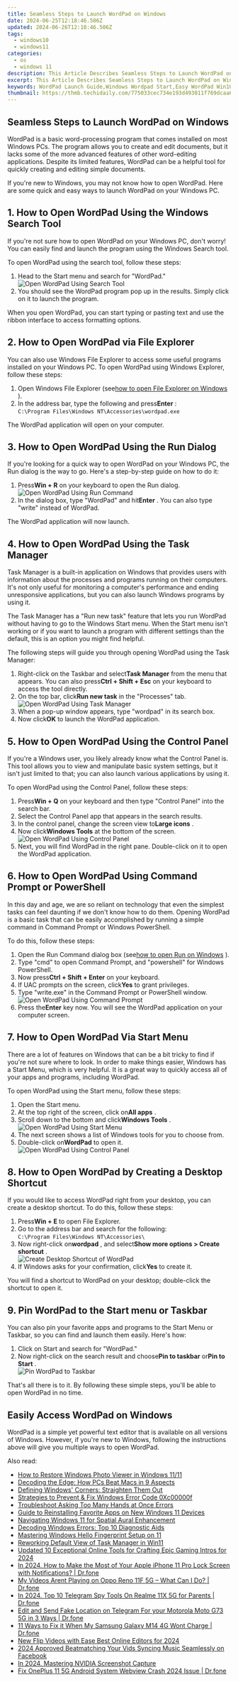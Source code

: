 ```yaml
---
title: Seamless Steps to Launch WordPad on Windows
date: 2024-06-25T12:18:46.506Z
updated: 2024-06-26T12:18:46.506Z
tags:
  - windows10
  - windows11
categories:
  - os
  - windows 11
description: This Article Describes Seamless Steps to Launch WordPad on Windows
excerpt: This Article Describes Seamless Steps to Launch WordPad on Windows
keywords: WordPad Launch Guide,Windows Wordpad Start,Easy WordPad Win10,WordPad Setup Procedures,Quick Launcher for WordPad,Step-by-Step WordPad Use,Installing WordPad in Windows
thumbnail: https://thmb.techidaily.com/775033cec734e193d493811f769dcaa65d428fba2286e40a488d59f8b08228ae.png
---
```


## Seamless Steps to Launch WordPad on Windows

 WordPad is a basic word-processing program that comes installed on most Windows PCs. The program allows you to create and edit documents, but it lacks some of the more advanced features of other word-editing applications. Despite its limited features, WordPad can be a helpful tool for quickly creating and editing simple documents.

 If you're new to Windows, you may not know how to open WordPad. Here are some quick and easy ways to launch WordPad on your Windows PC.

## 1\. How to Open WordPad Using the Windows Search Tool

 If you're not sure how to open WordPad on your Windows PC, don't worry! You can easily find and launch the program using the Windows Search tool.

To open WordPad using the search tool, follow these steps:

1. Head to the Start menu and search for "WordPad."  
![Open WordPad Using Search Tool](https://static1.makeuseofimages.com/wordpress/wp-content/uploads/2022/11/Open-WordPad-Using-Search-Tool.jpg)
2. You should see the WordPad program pop up in the results. Simply click on it to launch the program.

 When you open WordPad, you can start typing or pasting text and use the ribbon interface to access formatting options.

## 2\. How to Open WordPad via File Explorer

 You can also use Windows File Explorer to access some useful programs installed on your Windows PC. To open WordPad using Windows Explorer, follow these steps:

1. Open Windows File Explorer (see[how to open File Explorer on Windows](https://www.makeuseof.com/windows-open-file-explorer/) ).
2. In the address bar, type the following and press**Enter** :  
`C:\Program Files\Windows NT\Accessories\wordpad.exe`

The WordPad application will open on your computer.

## 3\. How to Open WordPad Using the Run Dialog

 If you're looking for a quick way to open WordPad on your Windows PC, the Run dialog is the way to go. Here's a step-by-step guide on how to do it:

1. Press**Win + R** on your keyboard to open the Run dialog.  
![Open WordPad Using Run Command](https://static1.makeuseofimages.com/wordpress/wp-content/uploads/2022/11/Open-WordPad-Using-Run-Command.jpg)
2. In the dialog box, type "WordPad" and hit**Enter** . You can also type "write" instead of WordPad.

The WordPad application will now launch.

## 4\. How to Open WordPad Using the Task Manager

 Task Manager is a built-in application on Windows that provides users with information about the processes and programs running on their computers. It's not only useful for monitoring a computer's performance and ending unresponsive applications, but you can also launch Windows programs by using it.

 The Task Manager has a "Run new task" feature that lets you run WordPad without having to go to the Windows Start menu. When the Start menu isn't working or if you want to launch a program with different settings than the default, this is an option you might find helpful.

 The following steps will guide you through opening WordPad using the Task Manager:

1. Right-click on the Taskbar and select**Task Manager** from the menu that appears. You can also press**Ctrl + Shift + Esc** on your keyboard to access the tool directly.
2. On the top bar, click**Run new task** in the "Processes" tab.  
![Open WordPad Using Task Manager](https://static1.makeuseofimages.com/wordpress/wp-content/uploads/2022/11/Open-WordPad-Using-Task-Manager.jpg)
3. When a pop-up window appears, type "wordpad" in its search box.
4. Now click**OK** to launch the WordPad application.

## 5\. How to Open WordPad Using the Control Panel

 If you're a Windows user, you likely already know what the Control Panel is. This tool allows you to view and manipulate basic system settings, but it isn't just limited to that; you can also launch various applications by using it.

To open WordPad using the Control Panel, follow these steps:

1. Press**Win + Q** on your keyboard and then type "Control Panel" into the search bar.
2. Select the Control Panel app that appears in the search results.
3. In the control panel, change the screen view to**Large icons** .
4. Now click**Windows Tools** at the bottom of the screen.  
![Open WordPad Using Control Panel](https://static1.makeuseofimages.com/wordpress/wp-content/uploads/2022/11/Open-WordPad-Using-Control-Panel.jpg)
5. Next, you will find WordPad in the right pane. Double-click on it to open the WordPad application.

## 6\. How to Open WordPad Using Command Prompt or PowerShell

 In this day and age, we are so reliant on technology that even the simplest tasks can feel daunting if we don't know how to do them. Opening WordPad is a basic task that can be easily accomplished by running a simple command in Command Prompt or Windows PowerShell.

To do this, follow these steps:

1. Open the Run Command dialog box (see[how to open Run on Windows](https://www.makeuseof.com/windows-open-run-command-dialog-box/) ).
2. Type "cmd" to open Command Prompt, and "powershell" for Windows PowerShell.
3. Now press**Ctrl + Shift + Enter** on your keyboard.
4. If UAC prompts on the screen, click**Yes** to grant privileges.
5. Type "write.exe" in the Command Prompt or PowerShell window.  
![Open WordPad Using Command Prompt](https://static1.makeuseofimages.com/wordpress/wp-content/uploads/2022/11/Open-WordPad-Using-Command-Prompt.jpg)
6. Press the**Enter** key now. You will see the WordPad application on your computer screen.

## 7\. How to Open WordPad Via Start Menu

 There are a lot of features on Windows that can be a bit tricky to find if you're not sure where to look. In order to make things easier, Windows has a Start Menu, which is very helpful. It is a great way to quickly access all of your apps and programs, including WordPad.

To open WordPad using the Start menu, follow these steps:

1. Open the Start menu.
2. At the top right of the screen, click on**All apps** .
3. Scroll down to the bottom and click**Windows Tools** .  
![Open WordPad Using Start Menu](https://static1.makeuseofimages.com/wordpress/wp-content/uploads/2022/11/Open-WordPad-Using-Start-Menu.jpg)
4. The next screen shows a list of Windows tools for you to choose from.
5. Double-click on**WordPad** to open it.  
![Open WordPad Using Control Panel](https://static1.makeuseofimages.com/wordpress/wp-content/uploads/2022/11/Open-WordPad-Using-Control-Panel.jpg)

## 8\. How to Open WordPad by Creating a Desktop Shortcut

 If you would like to access WordPad right from your desktop, you can create a desktop shortcut. To do this, follow these steps:

1. Press**Win + E** to open File Explorer.
2. Go to the address bar and search for the following:  
`C:\Program Files\Windows NT\Accessories\`
3. Now right-click on**wordpad** , and select**Show more options > Create shortcut** .  
![Create Desktop Shortcut of WordPad](https://static1.makeuseofimages.com/wordpress/wp-content/uploads/2022/11/Create-Desktop-Shortcut-of-WordPad.jpg)
4. If Windows asks for your confirmation, click**Yes** to create it.

 You will find a shortcut to WordPad on your desktop; double-click the shortcut to open it.

## 9\. Pin WordPad to the Start menu or Taskbar

 You can also pin your favorite apps and programs to the Start Menu or Taskbar, so you can find and launch them easily. Here's how:

1. Click on Start and search for "WordPad."
2. Now right-click on the search result and choose**Pin to taskbar** or**Pin to Start** .  
![Pin WordPad to Taskbar](https://static1.makeuseofimages.com/wordpress/wp-content/uploads/2022/11/Pin-WordPad-to-Taskbar.jpg)

 That's all there is to it. By following these simple steps, you'll be able to open WordPad in no time.

## Easily Access WordPad on Windows

 WordPad is a simple yet powerful text editor that is available on all versions of Windows. However, if you're new to Windows, following the instructions above will give you multiple ways to open WordPad.


<ins class="adsbygoogle"
     style="display:block"
     data-ad-format="autorelaxed"
     data-ad-client="ca-pub-7571918770474297"
     data-ad-slot="1223367746"></ins>



<ins class="adsbygoogle"
     style="display:block"
     data-ad-client="ca-pub-7571918770474297"
     data-ad-slot="8358498916"
     data-ad-format="auto"
     data-full-width-responsive="true"></ins>

<span class="atpl-alsoreadstyle">Also read:</span>
<div><ul>
<li><a href="https://windows11.techidaily.com/how-to-restore-windows-photo-viewer-in-windows-1111/"><u>How to Restore Windows Photo Viewer in Windows 11/11</u></a></li>
<li><a href="https://windows11.techidaily.com/decoding-the-edge-how-pcs-beat-macs-in-9-aspects/"><u>Decoding the Edge: How PCs Beat Macs in 9 Aspects</u></a></li>
<li><a href="https://windows11.techidaily.com/defining-windows-corners-straighten-them-out/"><u>Defining Windows' Corners: Straighten Them Out</u></a></li>
<li><a href="https://windows11.techidaily.com/strategies-to-prevent-and-fix-windows-error-code-0xc00000f/"><u>Strategies to Prevent & Fix Windows Error Code 0Xc00000f</u></a></li>
<li><a href="https://windows11.techidaily.com/troubleshoot-asking-too-many-hands-at-once-errors/"><u>Troubleshoot Asking Too Many Hands at Once Errors</u></a></li>
<li><a href="https://windows11.techidaily.com/guide-to-reinstalling-favorite-apps-on-new-windows-11-devices/"><u>Guide to Reinstalling Favorite Apps on New Windows 11 Devices</u></a></li>
<li><a href="https://windows11.techidaily.com/navigating-windows-11-for-spatial-aural-enhancement/"><u>Navigating Windows 11 for Spatial Aural Enhancement</u></a></li>
<li><a href="https://windows11.techidaily.com/decoding-windows-errors-top-10-diagnostic-aids/"><u>Decoding Windows Errors: Top 10 Diagnostic Aids</u></a></li>
<li><a href="https://windows11.techidaily.com/mastering-windows-hello-fingerprint-setup-on-11/"><u>Mastering Windows Hello Fingerprint Setup on 11</u></a></li>
<li><a href="https://windows11.techidaily.com/reworking-default-view-of-task-manager-in-win11/"><u>Reworking Default View of Task Manager in Win11</u></a></li>
<li><a href="https://video-content-creator.techidaily.com/updated-10-exceptional-online-tools-for-crafting-epic-gaming-intros-for-2024/"><u>Updated 10 Exceptional Online Tools for Crafting Epic Gaming Intros for 2024</u></a></li>
<li><a href="https://iphone-unlock.techidaily.com/in-2024-how-to-make-the-most-of-your-apple-iphone-11-pro-lock-screen-with-notifications-drfone-by-drfone-ios/"><u>In 2024, How to Make the Most of Your Apple iPhone 11 Pro Lock Screen with Notifications? | Dr.fone</u></a></li>
<li><a href="https://howto.techidaily.com/my-videos-arent-playing-on-oppo-reno-11f-5g-what-can-i-do-drfone-by-drfone-fix-android-problems-fix-android-problems/"><u>My Videos Arent Playing on Oppo Reno 11F 5G – What Can I Do? | Dr.fone</u></a></li>
<li><a href="https://android-location-track.techidaily.com/in-2024-top-10-telegram-spy-tools-on-realme-11x-5g-for-parents-drfone-by-drfone-virtual-android/"><u>In 2024, Top 10 Telegram Spy Tools On Realme 11X 5G for Parents | Dr.fone</u></a></li>
<li><a href="https://location-social.techidaily.com/edit-and-send-fake-location-on-telegram-for-your-motorola-moto-g73-5g-in-3-ways-drfone-by-drfone-virtual-android/"><u>Edit and Send Fake Location on Telegram For your Motorola Moto G73 5G in 3 Ways | Dr.fone</u></a></li>
<li><a href="https://howto.techidaily.com/11-ways-to-fix-it-when-my-samsung-galaxy-m14-4g-wont-charge-drfone-by-drfone-fix-android-problems-fix-android-problems/"><u>11 Ways to Fix it When My Samsung Galaxy M14 4G Wont Charge | Dr.fone</u></a></li>
<li><a href="https://ai-video-tools.techidaily.com/new-flip-videos-with-ease-best-online-editors-for-2024/"><u>New Flip Videos with Ease Best Online Editors for 2024</u></a></li>
<li><a href="https://facebook-clips.techidaily.com/2024-approved-beatmatching-your-vids-syncing-music-seamlessly-on-facebook/"><u>2024 Approved  Beatmatching Your Vids  Syncing Music Seamlessly on Facebook</u></a></li>
<li><a href="https://video-capture.techidaily.com/in-2024-mastering-nvidia-screenshot-capture/"><u>In 2024, Mastering NVIDIA Screenshot Capture</u></a></li>
<li><a href="https://howto.techidaily.com/fix-oneplus-11-5g-android-system-webview-crash-2024-issue-drfone-by-drfone-fix-android-problems-fix-android-problems/"><u>Fix OnePlus 11 5G Android System Webview Crash 2024 Issue | Dr.fone</u></a></li>
</ul></div>
